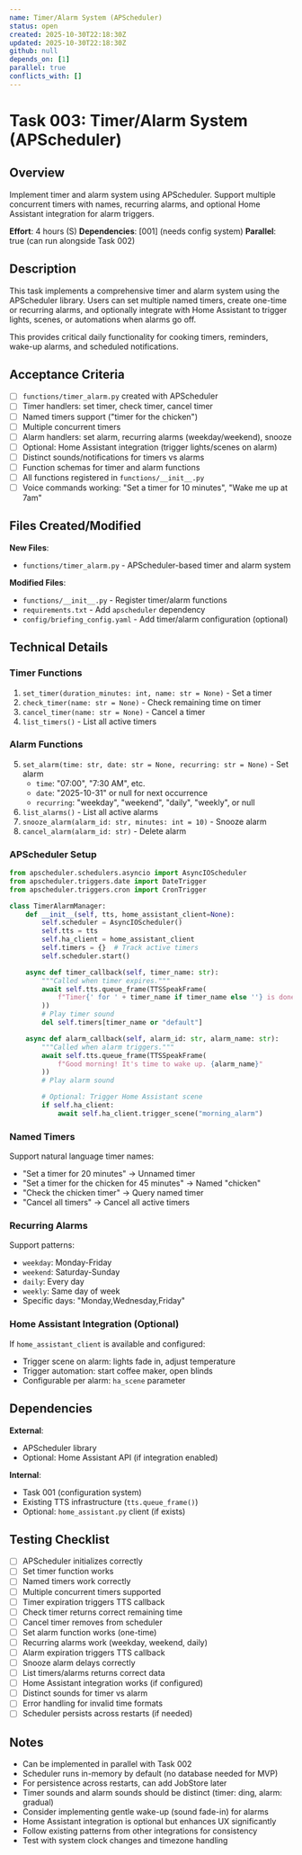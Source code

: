 ```yaml
---
name: Timer/Alarm System (APScheduler)
status: open
created: 2025-10-30T22:18:30Z
updated: 2025-10-30T22:18:30Z
github: null
depends_on: [1]
parallel: true
conflicts_with: []
---
```


# Task 003: Timer/Alarm System (APScheduler)

## Overview

Implement timer and alarm system using APScheduler. Support multiple concurrent timers with names, recurring alarms, and optional Home Assistant integration for alarm triggers.

**Effort**: 4 hours (S)
**Dependencies**: [001] (needs config system)
**Parallel**: true (can run alongside Task 002)

## Description

This task implements a comprehensive timer and alarm system using the APScheduler library. Users can set multiple named timers, create one-time or recurring alarms, and optionally integrate with Home Assistant to trigger lights, scenes, or automations when alarms go off.

This provides critical daily functionality for cooking timers, reminders, wake-up alarms, and scheduled notifications.

## Acceptance Criteria

- [ ] `functions/timer_alarm.py` created with APScheduler
- [ ] Timer handlers: set timer, check timer, cancel timer
- [ ] Named timers support ("timer for the chicken")
- [ ] Multiple concurrent timers
- [ ] Alarm handlers: set alarm, recurring alarms (weekday/weekend), snooze
- [ ] Optional: Home Assistant integration (trigger lights/scenes on alarm)
- [ ] Distinct sounds/notifications for timers vs alarms
- [ ] Function schemas for timer and alarm functions
- [ ] All functions registered in `functions/__init__.py`
- [ ] Voice commands working: "Set a timer for 10 minutes", "Wake me up at 7am"

## Files Created/Modified

**New Files**:
- `functions/timer_alarm.py` - APScheduler-based timer and alarm system

**Modified Files**:
- `functions/__init__.py` - Register timer/alarm functions
- `requirements.txt` - Add `apscheduler` dependency
- `config/briefing_config.yaml` - Add timer/alarm configuration (optional)

## Technical Details

### Timer Functions

1. `set_timer(duration_minutes: int, name: str = None)` - Set a timer
2. `check_timer(name: str = None)` - Check remaining time on timer
3. `cancel_timer(name: str = None)` - Cancel a timer
4. `list_timers()` - List all active timers

### Alarm Functions

5. `set_alarm(time: str, date: str = None, recurring: str = None)` - Set alarm
   - `time`: "07:00", "7:30 AM", etc.
   - `date`: "2025-10-31" or null for next occurrence
   - `recurring`: "weekday", "weekend", "daily", "weekly", or null
6. `list_alarms()` - List all active alarms
7. `snooze_alarm(alarm_id: str, minutes: int = 10)` - Snooze alarm
8. `cancel_alarm(alarm_id: str)` - Delete alarm

### APScheduler Setup

```python
from apscheduler.schedulers.asyncio import AsyncIOScheduler
from apscheduler.triggers.date import DateTrigger
from apscheduler.triggers.cron import CronTrigger

class TimerAlarmManager:
    def __init__(self, tts, home_assistant_client=None):
        self.scheduler = AsyncIOScheduler()
        self.tts = tts
        self.ha_client = home_assistant_client
        self.timers = {}  # Track active timers
        self.scheduler.start()

    async def timer_callback(self, timer_name: str):
        """Called when timer expires."""
        await self.tts.queue_frame(TTSSpeakFrame(
            f"Timer{' for ' + timer_name if timer_name else ''} is done!"
        ))
        # Play timer sound
        del self.timers[timer_name or "default"]

    async def alarm_callback(self, alarm_id: str, alarm_name: str):
        """Called when alarm triggers."""
        await self.tts.queue_frame(TTSSpeakFrame(
            f"Good morning! It's time to wake up. {alarm_name}"
        ))
        # Play alarm sound

        # Optional: Trigger Home Assistant scene
        if self.ha_client:
            await self.ha_client.trigger_scene("morning_alarm")
```

### Named Timers

Support natural language timer names:
- "Set a timer for 20 minutes" → Unnamed timer
- "Set a timer for the chicken for 45 minutes" → Named "chicken"
- "Check the chicken timer" → Query named timer
- "Cancel all timers" → Cancel all active timers

### Recurring Alarms

Support patterns:
- `weekday`: Monday-Friday
- `weekend`: Saturday-Sunday
- `daily`: Every day
- `weekly`: Same day of week
- Specific days: "Monday,Wednesday,Friday"

### Home Assistant Integration (Optional)

If `home_assistant_client` is available and configured:
- Trigger scene on alarm: lights fade in, adjust temperature
- Trigger automation: start coffee maker, open blinds
- Configurable per alarm: `ha_scene` parameter

## Dependencies

**External**:
- APScheduler library
- Optional: Home Assistant API (if integration enabled)

**Internal**:
- Task 001 (configuration system)
- Existing TTS infrastructure (`tts.queue_frame()`)
- Optional: `home_assistant.py` client (if exists)

## Testing Checklist

- [ ] APScheduler initializes correctly
- [ ] Set timer function works
- [ ] Named timers work correctly
- [ ] Multiple concurrent timers supported
- [ ] Timer expiration triggers TTS callback
- [ ] Check timer returns correct remaining time
- [ ] Cancel timer removes from scheduler
- [ ] Set alarm function works (one-time)
- [ ] Recurring alarms work (weekday, weekend, daily)
- [ ] Alarm expiration triggers TTS callback
- [ ] Snooze alarm delays correctly
- [ ] List timers/alarms returns correct data
- [ ] Home Assistant integration works (if configured)
- [ ] Distinct sounds for timer vs alarm
- [ ] Error handling for invalid time formats
- [ ] Scheduler persists across restarts (if needed)

## Notes

- Can be implemented in parallel with Task 002
- Scheduler runs in-memory by default (no database needed for MVP)
- For persistence across restarts, can add JobStore later
- Timer sounds and alarm sounds should be distinct (timer: ding, alarm: gradual)
- Consider implementing gentle wake-up (sound fade-in) for alarms
- Home Assistant integration is optional but enhances UX significantly
- Follow existing patterns from other integrations for consistency
- Test with system clock changes and timezone handling
